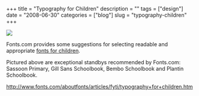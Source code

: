 +++
title = "Typography for Children"
description = ""
tags = ["design"]
date = "2008-06-30"
categories = ["blog"]
slug = "typography-children"
+++



  <div class="notebook-screenshot"><a href="http://www.fonts.com/aboutfonts/articles/fyti/typography+for+children.htm"><img src="//media.konigi.com/notebook/fonts-for-children.jpg" class="notebook-image" /></a></div><p>Fonts.com provides some suggestions for selecting readable and appropriate <a href="http://www.fonts.com/aboutfonts/articles/fyti/typography+for+children.htm">fonts for children</a>.</p>
<p>Pictured above are exceptional standbys recommended by Fonts.com: Sassoon Primary, Gill Sans Schoolbook, Bembo Schoolbook and Plantin Schoolbook.</p>
    
  <a href="http://www.fonts.com/aboutfonts/articles/fyti/typography+for+children.htm">http://www.fonts.com/aboutfonts/articles/fyti/typography+for+children.htm</a>
